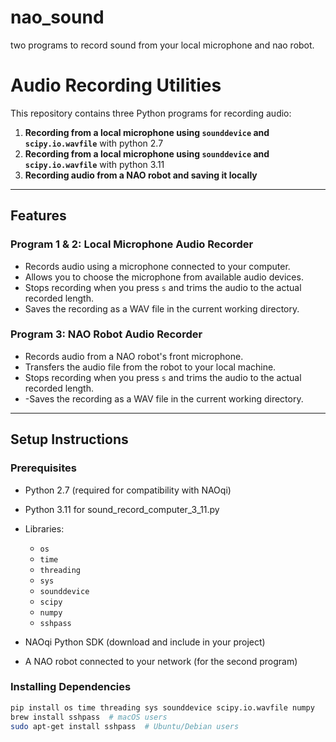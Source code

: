 # nao_sound

two programs to record sound from your local microphone and nao robot.

# **Audio Recording Utilities**

This repository contains three Python programs for recording audio:
1. **Recording from a local microphone using `sounddevice` and `scipy.io.wavfile`** with python 2.7
2. **Recording from a local microphone using `sounddevice` and `scipy.io.wavfile`** with python 3.11
3. **Recording audio from a NAO robot and saving it locally**

---

## **Features**

### Program 1 & 2: Local Microphone Audio Recorder
- Records audio using a microphone connected to your computer.
- Allows you to choose the microphone from available audio devices.
- Stops recording when you press `s` and trims the audio to the actual recorded length.
- Saves the recording as a WAV file in the current working directory.

### Program 3: NAO Robot Audio Recorder
- Records audio from a NAO robot's front microphone.
- Transfers the audio file from the robot to your local machine.
- Stops recording when you press `s` and trims the audio to the actual recorded length.
- -Saves the recording as a WAV file in the current working directory.

---

## **Setup Instructions**

### **Prerequisites**

- Python 2.7 (required for compatibility with NAOqi)
- Python 3.11 for sound_record_computer_3_11.py
- Libraries:
  - `os`
  - `time`
  - `threading`
  - `sys`
  - `sounddevice`
  - `scipy`
  - `numpy`
  - `sshpass`

- NAOqi Python SDK (download and include in your project)
- A NAO robot connected to your network (for the second program)

### **Installing Dependencies**

```bash
pip install os time threading sys sounddevice scipy.io.wavfile numpy 
brew install sshpass  # macOS users
sudo apt-get install sshpass  # Ubuntu/Debian users

